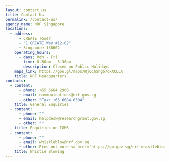 ```yaml
---
layout: contact_us
title: Contact Us
permalink: /contact-us/
agency_name: NRF Singapore
locations:
  - address:
      - CREATE Tower
      - "1 CREATE Way #12-02"
      - Singapore 138602
    operating_hours:
      - days: Mon - Fri
        time: 8.30am - 5.30pm
        description: Closed on Public Holidays
    maps_link: https://goo.gl/maps/RjQChShg67ckXCLLA
    title: NRF Headquarters
contacts:
  - content:
      - phone: +65 6684 2900
      - email: communications@nrf.gov.sg
      - other: "Fax: +65 6684 0384"
    title: General Enquiries
  - content:
      - phone: ""
      - email: helpdesk@researchgrant.gov.sg
      - other: ""
    title: Enquiries on IGMS
  - content:
      - phone: ""
      - email: whistleblow@nrf.gov.sg
      - other: Find out more <a href="https://go.gov.sg/nrf-whistleblow">here</a>.
    title: Whistle Blowing
---
```

